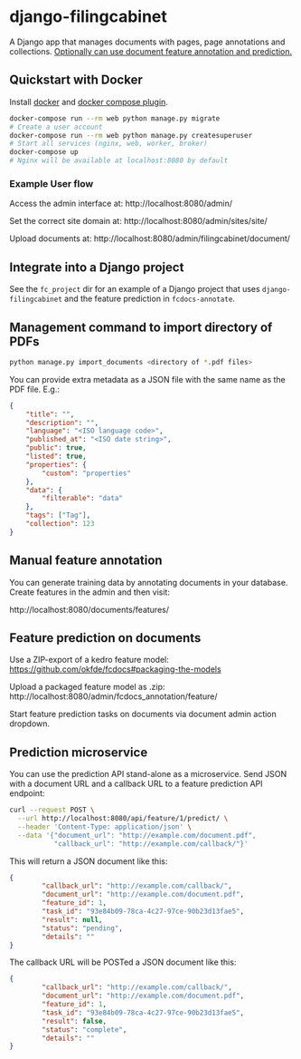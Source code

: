 # django-filingcabinet

A Django app that manages documents with pages, page annotations and collections. [Optionally can use document feature annotation and prediction.](https://github.com/okfde/fcdocs-annotate)


## Quickstart with Docker

Install [docker](https://docs.docker.com/get-docker/) and [docker compose plugin](https://docs.docker.com/compose/install/).

```bash
docker-compose run --rm web python manage.py migrate
# Create a user account
docker-compose run --rm web python manage.py createsuperuser
# Start all services (nginx, web, worker, broker)
docker-compose up
# Nginx will be available at localhost:8080 by default
```


### Example User flow

Access the admin interface at: http://localhost:8080/admin/

Set the correct site domain at: http://localhost:8080/admin/sites/site/

Upload documents at: http://localhost:8080/admin/filingcabinet/document/


## Integrate into a Django project

See the `fc_project` dir for an example of a Django project that uses `django-filingcabinet` and the feature prediction in `fcdocs-annotate`.

## Management command to import directory of PDFs

```bash
python manage.py import_documents <directory of *.pdf files>
```

You can provide extra metadata as a JSON file with the same name as the PDF file. E.g.:

```json
{
    "title": "",
    "description": "",
    "language": "<ISO language code>",
    "published_at": "<ISO date string>",
    "public": true,
    "listed": true,
    "properties": {
        "custom": "properties"
    },
    "data": {
        "filterable": "data"
    },
    "tags": ["Tag"],
    "collection": 123
}
```

## Manual feature annotation

You can generate training data by annotating documents in your database.
Create features in the admin and then visit:

http://localhost:8080/documents/features/


## Feature prediction on documents

Use a ZIP-export of a kedro feature model: https://github.com/okfde/fcdocs#packaging-the-models

Upload a packaged feature model as .zip: http://localhost:8080/admin/fcdocs_annotation/feature/

Start feature prediction tasks on documents via document admin action dropdown.


## Prediction microservice

You can use the prediction API stand-alone as a microservice. Send JSON with a document URL and a callback URL to a feature prediction API endpoint:

```bash
curl --request POST \
  --url http://localhost:8080/api/feature/1/predict/ \
  --header 'Content-Type: application/json' \
  --data '{"document_url": "http://example.com/document.pdf",
           "callback_url": "http://example.com/callback/"}'
```

This will return a JSON document like this:

```json
{
        "callback_url": "http://example.com/callback/", 
        "document_url": "http://example.com/document.pdf",
        "feature_id": 1,
        "task_id": "93e84b09-78ca-4c27-97ce-90b23d13fae5",
        "result": null,
        "status": "pending",
        "details": ""
}
```


The callback URL will be POSTed a JSON document like this:

```json
{
        "callback_url": "http://example.com/callback/", 
        "document_url": "http://example.com/document.pdf",
        "feature_id": 1,
        "task_id": "93e84b09-78ca-4c27-97ce-90b23d13fae5",
        "result": false,
        "status": "complete",
        "details": ""
}
```

